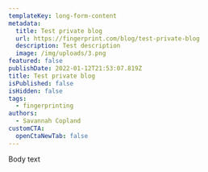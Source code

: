 ```yaml
---
templateKey: long-form-content
metadata:
  title: Test private blog
  url: https://fingerprint.com/blog/test-private-blog
  description: Test description
  image: /img/uploads/3.png
featured: false
publishDate: 2022-01-12T21:53:07.819Z
title: Test private blog
isPublished: false
isHidden: false
tags:
  - fingerprinting
authors:
  - Savannah Copland
customCTA:
  openCtaNewTab: false
---
```

Body text